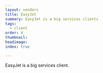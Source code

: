 ```yaml
---
layout: vendors
title: EasyJet
summary: EasyJet is a big services clients
tags:
  - client
order: 4
thumbnail:
headimage:
index: true

---
```


EasyJet is a big services client.
